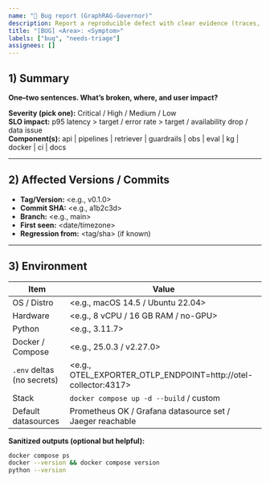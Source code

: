 ```yaml
---
name: "🐞 Bug report (GraphRAG-Governor)"
description: Report a reproducible defect with clear evidence (traces, metrics, artifacts)
title: "[BUG] <Area>: <Symptom>"
labels: ["bug", "needs-triage"]
assignees: []
---
```


<!--
Thank you! This template is optimized for fast, high-quality triage.
Please **sanitize PII/secrets** before posting (tokens, emails, payloads).
Attach **proof-of-execution** (Jaeger trace IDs, Prometheus/Grafana panels, CSV artifacts).
-->

## 1) Summary
**One–two sentences. What’s broken, where, and user impact?**  
<replace me>

**Severity (pick one):** Critical / High / Medium / Low  
**SLO impact:** p95 latency > target / error rate > target / availability drop / data issue  
**Component(s):** api | pipelines | retriever | guardrails | obs | eval | kg | docker | ci | docs

---

## 2) Affected Versions / Commits
- **Tag/Version:** <e.g., v0.1.0>
- **Commit SHA:** <e.g., a1b2c3d>
- **Branch:** <e.g., main>
- **First seen:** <date/timezone>
- **Regression from:** <tag/sha> (if known)

---

## 3) Environment
| Item | Value |
|---|---|
| OS / Distro | <e.g., macOS 14.5 / Ubuntu 22.04> |
| Hardware | <e.g., 8 vCPU / 16 GB RAM / no-GPU> |
| Python | <e.g., 3.11.7> |
| Docker / Compose | <e.g., 25.0.3 / v2.27.0> |
| `.env` deltas (no secrets) | <e.g., OTEL_EXPORTER_OTLP_ENDPOINT=http://otel-collector:4317> |
| Stack | `docker compose up -d --build` / custom |
| Default datasources | Prometheus OK / Grafana datasource set / Jaeger reachable |

**Sanitized outputs (optional but helpful):**
```bash
docker compose ps
docker --version && docker compose version
python --version
